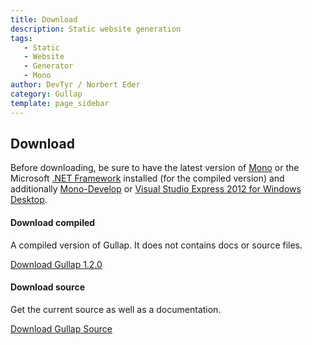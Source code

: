```yaml
---
title: Download
description: Static website generation
tags: 
   - Static
   - Website
   - Generator
   - Mono
author: DevTyr / Norbert Eder
category: Gullap
template: page_sidebar
---
```


## Download

Before downloading, be sure to have the latest version of [Mono](http://www.mono-project.com "Mono") or the Microsoft [.NET Framework](http://www.microsoft.com/net/ ".NET Framework") installed (for the compiled version) and additionally [Mono-Develop](http://monodevelop.com/ "MonoDevelop") or [Visual Studio Express 2012 for Windows Desktop](http://www.microsoft.com/visualstudio/eng/downloads#d-express-windows-desktop "Visual Studio Express 2012 for Windows Desktop").

<div class="row-fluid">
	<div class="span6">
	  <h4>Download compiled</h4>
	  <p>A compiled version of Gullap. It does not contains docs or source files.</p>
	  <p><a class="btn btn-primary" href="https://github.com/devtyr/gullap/releases/download/v1.2.0/gullap-1.2.0.zip" onclick="_gaq.push(['_trackEvent', 'Getting started with Gullap', 'Download Gullap', 'Download compiled']);">Download Gullap 1.2.0</a></p>
	</div>
	<div class="span6">
	  <h4>Download source</h4>
	  <p>Get the current source as well as a documentation.</p>
	  <p><a class="btn btn-default" href="https://github.com/devtyr/gullap/zipball/master" onclick="_gaq.push(['_trackEvent', 'Getting started with Gullap', 'Download Gullap', 'Download source']);">Download Gullap Source</a></p>
	</div>
</div>



